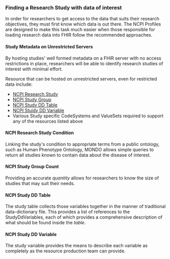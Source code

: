 ### Finding a Research Study with data of interest
In order for researchers to get access to the data that suits their research objectives, they must first know which data is out there. The NCPI Profiles are designed to make this task much easier when those responsible for loading research data into FHIR follow the recommended approaches. 

#### Study Metadata on Unrestricted Servers
By hosting studies' well formed metadata on a FHIR server with no access restrictions in place, researchers will be able to identify research studies of interest with minimal effort. 

Resource that can be hosted on unrestricted servers, even for restricted data include: 
* [NCPI Research Study](StructureDefinition-ncpi-research-study.html)
* [NCPI Study Group](StructureDefinition-study-group.html)
* [NCPI Study DD Table](StructureDefinition-study-dd-table.html)
* [NCPI Stuidy DD Variable](StructureDefinition-study-dd-variable.html)
* Various Study specific CodeSystems and ValueSets required to support any of the resources listed above

#### NCPI Research Study Condition
Linking the study's condition to appropriate terms from a public ontology, such as Human Phenotype Ontology, MONDO allows simple queries to return all studies known to contain data about the disease of interest. 

#### NCPI Study Group Count
Providing an accurate *quantity* allows for researchers to know the size of studies that may suit their needs. 

#### NCPI Study DD Table
The study table collects those variables together in the manner of traditional data-dictionary file. This provides a list of references to the StudyDdVariables, each of which provides a comprehensive description of what should be found inside the *table*.

#### NCPI Study DD Variable
The study variable provides the means to describe each variable as completely as the resource production team can provide. 